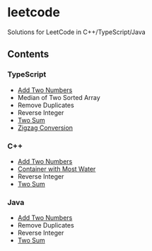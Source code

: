 # leetcode
Solutions for LeetCode in C++/TypeScript/Java

## Contents

### TypeScript

- [Add Two Numbers](https://shanabunny.com/?p=565) 
- Median of Two Sorted Array
- Remove Duplicates
- Reverse Integer
- [Two Sum](https://shanabunny.com/?p=551)
- [Zigzag Conversion](https://shanabunny.com/?p=639)

### C++

- [Add Two Numbers](https://shanabunny.com/?p=565) 
- [Container with Most Water](https://shanabunny.com/?p=679)
- Reverse Integer
- [Two Sum](https://shanabunny.com/?p=551)

### Java

- [Add Two Numbers](https://shanabunny.com/?p=565) 
- Remove Duplicates
- Reverse Integer
- [Two Sum](https://shanabunny.com/?p=551)
